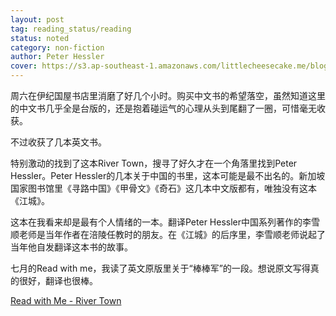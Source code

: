 ```yaml
---
layout: post
tag: reading_status/reading
status: noted
category: non-fiction
author: Peter Hessler
cover: https://s3.ap-southeast-1.amazonaws.com/littlecheesecake.me/blog-post/books/River_Town.jpg
---
```


周六在伊纪国屋书店里消磨了好几个小时。购买中文书的希望落空，虽然知道这里的中文书几乎全是台版的，还是抱着碰运气的心理从头到尾翻了一圈，可惜毫无收获。

不过收获了几本英文书。

特别激动的找到了这本River Town，搜寻了好久才在一个角落里找到Peter Hessler。Peter Hessler的几本关于中国的书里，这本可能是最不出名的。新加坡国家图书馆里《寻路中国》《甲骨文》《奇石》这几本中文版都有，唯独没有这本《江城》。

这本在我看来却是最有个人情绪的一本。翻译Peter Hessler中国系列著作的李雪顺老师是当年作者在涪陵任教时的朋友。在《江城》的后序里，李雪顺老师说起了当年他自发翻译这本书的故事。

七月的Read with me，我读了英文原版里关于“棒棒军”的一段。想说原文写得真的很好，翻译也很棒。

[Read with Me  - River Town](https://www.bilibili.com/video/BV1Vt411G7fw/?vd_source=cca89ccab3646031ccd6a2c4bcfafab9)